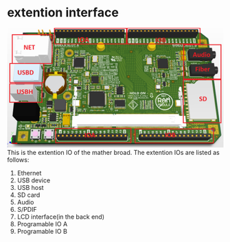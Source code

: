 # extention interface
![](mother_extention.png)
This is the extention IO of the mather broad. The extention IOs are listed as follows:

1. Ethernet
2. USB device
3. USB host
4. SD card
5. Audio
6. S/PDIF
7. LCD interface(in the back end)
7. Programable IO A
8. Programable IO B
